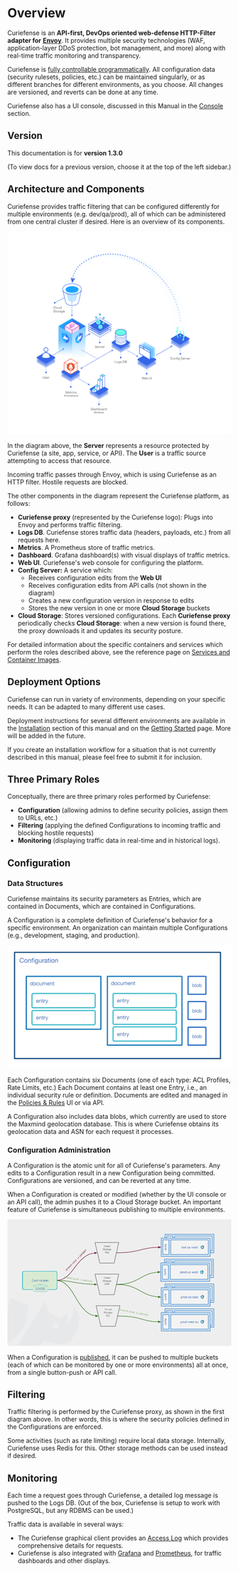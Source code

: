 # Overview

Curiefense is an **API-first, DevOps oriented web-defense HTTP-Filter** **adapter for** [**Envoy**](https://www.envoyproxy.io/). It provides multiple security technologies \(WAF, application-layer DDoS protection, bot management, and more\) along with real-time traffic monitoring and transparency.

Curiefense is [fully controllable programmatically](api/introduction.md). All configuration data \(security rulesets, policies, etc.\) can be maintained singularly, or as different branches for different environments, as you choose. All changes are versioned, and reverts can be done at any time.

Curiefense also has a UI console, discussed in this Manual in the [Console](console/policies-rules/) section. 

## Version

This documentation is for **version 1.3.0**

\(To view docs for a previous version, choose it at the top of the left sidebar.\)

## Architecture and Components

Curiefense provides traffic filtering that can be configured differently for multiple environments \(e.g. dev/qa/prod\), all of which can be administered from one central cluster if desired. Here is an overview of its components.

![Components of Curiefense](.gitbook/assets/curiefense-operation.png)

In the diagram above, the **Server** represents a resource protected by Curiefense \(a site, app, service, or API\). The **User** is a traffic source attempting to access that resource. 

Incoming traffic passes through Envoy, which is using Curiefense as an HTTP filter. Hostile requests are blocked.

The other components in the diagram represent the Curiefense platform, as follows:

* **Curiefense proxy** \(represented by the Curiefense logo\): Plugs into Envoy and performs traffic filtering. 
* **Logs DB**. Curiefense stores traffic data \(headers, payloads, etc.\) from all requests here.
* **Metrics**. A Prometheus store of traffic metrics.
* **Dashboard**. Grafana dashboard\(s\) with visual displays of traffic metrics.
* **Web UI**. Curiefense's web console for configuring the platform.
* **Config Server:** A service which:
  * Receives configuration edits from the **Web UI**
  * Receives configuration edits from API calls \(not shown in the diagram\)
  * Creates a new configuration version in response to edits
  * Stores the new version in one or more **Cloud Storage** buckets
* **Cloud Storage**: Stores versioned configurations. Each **Curiefense proxy** periodically checks **Cloud Storage**: when a new version is found there, the proxy downloads it and updates its security posture.

For detailed information about the specific containers and services which perform the roles described above, see the reference page on [Services and Container Images](reference/services-container-images.md).

## Deployment Options

Curiefense can run in variety of environments, depending on your specific needs. It can be adapted to many different use cases. 

Deployment instructions for several different environments are available in the [Installation](installation/deployment-first-steps/) section of this manual and on the [Getting Started](installation/getting-started-with-curiefense.md) page. More will be added in the future.

If you create an installation workflow for a situation that is not currently described in this manual, please feel free to submit it for inclusion.

## Three Primary Roles

Conceptually, there are three primary roles performed by Curiefense:

* **Configuration** \(allowing admins to define security policies, assign them to URLs, etc.\)
* **Filtering** \(applying the defined Configurations to incoming traffic and blocking hostile requests\)
* **Monitoring** \(displaying traffic data in real-time and in historical logs\).

## Configuration

### Data Structures

Curiefense maintains its security parameters as Entries, which are contained in Documents, which are contained in Configurations.

A Configuration is a complete definition of Curiefense's behavior for a specific environment. An organization can maintain multiple Configurations \(e.g., development, staging, and production\).

![](.gitbook/assets/data-structures.png)

Each Configuration contains six Documents \(one of each type: ACL Profiles, Rate Limits, etc.\) Each Document contains at least one Entry, i.e., an individual security rule or definition. Documents are edited and managed in the [Policies & Rules](console/policies-rules/) UI or via API.

A Configuration also includes data blobs, which currently are used to store the Maxmind geolocation database. This is where Curiefense obtains its geolocation data and ASN for each request it processes.

### Configuration Administration

A Configuration is the atomic unit for all of Curiefense's parameters. Any edits to a Configuration result in a new Configuration being committed. Configurations are versioned, and can be reverted at any time.

When a Configuration is created or modified \(whether by the UI console or an API call\), the admin pushes it to a Cloud Storage bucket. An important feature of Curiefense is simultaneous publishing to multiple environments. 

![](.gitbook/assets/architecture-multiple-buckets.png)

When a Configuration is [published](console/publish-changes.md), it can be pushed to multiple buckets \(each of which can be monitored by one or more environments\) all at once, from a single button-push or API call.

## Filtering

Traffic filtering is performed by the Curiefense proxy, as shown in the first diagram above. In other words, this is where the security policies defined in the Configurations are enforced.

Some activities \(such as rate limiting\) require local data storage. Internally, Curiefense uses Redis for this. Other storage methods can be used instead if desired.

## Monitoring

Each time a request goes through Curiefense, a detailed log message is pushed to the Logs DB. \(Out of the box, Curiefense is setup to work with PostgreSQL, but any RDBMS can be used.\)

Traffic data is available in several ways:

* The Curiefense graphical client provides an [Access Log](analytics/access-log.md) which provides comprehensive details for requests.
* Curiefense is also integrated with [Grafana](https://github.com/grafana/grafana) and [Prometheus](https://github.com/prometheus/prometheus), for traffic dashboards and other displays.

